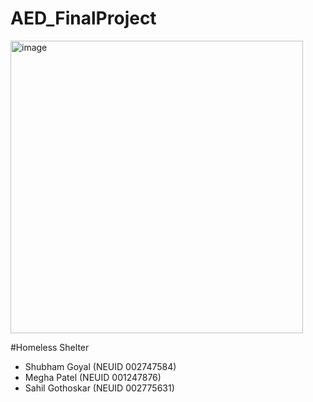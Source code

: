 # AED_FinalProject 

<img width="468" alt="image" src="https://thumbs.dreamstime.com/z/night-shelter-homeless-emergency-housing-night-shelter-homeless-emergency-housing-temporary-residence-people-bums-152370658.jpg">

#Homeless Shelter

- Shubham Goyal (NEUID 002747584)
- Megha Patel (NEUID 001247876)
- Sahil Gothoskar (NEUID 002775631)



